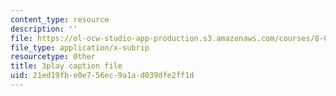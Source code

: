 ```yaml
---
content_type: resource
description: ''
file: https://ol-ocw-studio-app-production.s3.amazonaws.com/courses/8-06-quantum-physics-iii-spring-2018/21ed19fbe0e756ec9a1ad039dfe2ff1d_zUHOeWom7qs.vtt
file_type: application/x-subrip
resourcetype: Other
title: 3play caption file
uid: 21ed19fb-e0e7-56ec-9a1a-d039dfe2ff1d
---
```

